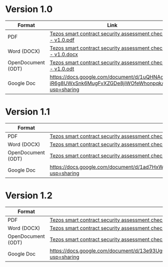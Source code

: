 
# Version 1.0
| Format | Link |
| ------ | ---- |
| PDF | [Tezos smart contract security assessment checklist - v1.0.pdf](./publications/v1.0/Tezos%20smart%20contract%20security%20assessment%20checklist%20-%20v1.0.pdf)| 
| Word (DOCX) | [Tezos smart contract security assessment checklist - v1.0.docx](./publications/v1.0/Tezos%20smart%20contract%20security%20assessment%20checklist%20-%20v1.0.docx)|
| OpenDocument (ODT) | [Tezos smart contract security assessment checklist - v1.0.odt](./publications/v1.0/Tezos%20smart%20contract%20security%20assessment%20checklist%20-%20v1.0.odt)|
| Google Doc | https://docs.google.com/document/d/1uQHNAg-iR6g8UWxSnk6MugFvXZGDe8jiWOfeWhonpqk/edit?usp=sharing |


# Version 1.1
| Format | Link |
| ------ | ---- |
| PDF | [Tezos smart contract security assessment checklist - v1.1.pdf](./publications/v1.1/Tezos%20smart%20contract%20security%20assessment%20checklist%20-%20v1.1.pdf)| 
| Word (DOCX) | [Tezos smart contract security assessment checklist - v1.1.docx](./publications/v1.1/Tezos%20smart%20contract%20security%20assessment%20checklist%20-%20v1.1.docx)|
| OpenDocument (ODT) | [Tezos smart contract security assessment checklist - v1.1.odt](./publications/v1.1/Tezos%20smart%20contract%20security%20assessment%20checklist%20-%20v1.1.odt)|
| Google Doc | https://docs.google.com/document/d/1ad7HxWMzRGvunCvf925vbxzJpsD9goab3rcOgY8iZHk/edit?usp=sharing |


# Version 1.2
| Format | Link |
| ------ | ---- |
| PDF | [Tezos smart contract security assessment checklist - v1.2.pdf](./publications/v1.2/Tezos%20smart%20contract%20security%20assessment%20checklist%20-%20v1.2.pdf)| 
| Word (DOCX) | [Tezos smart contract security assessment checklist - v1.2.docx](./publications/v1.2/Tezos%20smart%20contract%20security%20assessment%20checklist%20-%20v1.2.docx)|
| OpenDocument (ODT) | [Tezos smart contract security assessment checklist - v1.2.odt](./publications/v1.2/Tezos%20smart%20contract%20security%20assessment%20checklist%20-%20v1.2.odt)|
| Google Doc | https://docs.google.com/document/d/13e93UgCUcxxwBgRxWPAKZvWyTnueK39G2skLoN5jiB0/edit?usp=sharing |